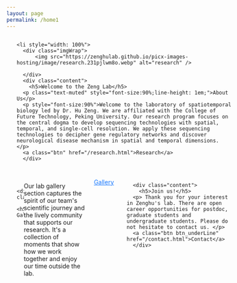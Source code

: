 ```yaml
---
layout: page
permalink: /home1
---
```


<style>
  table {
    width: 100%;
  }
  .img-cell {
    width: 25%; /* 分配25%宽度给图片 */
  }
  .img-cell img {
    width: 100%; /* 图片宽度自适应单元格 */
    height: auto;
  }
  .text-cell {
    width: 25%; /* 分配25%宽度给文字 */
  }


  .imgContainer{
         display: flex;
    width: 100%;
    flex-wrap: wrap;
    justify-content: space-between;
    }
   
    .imgContainer li{
      list-style: none;
    margin: 20px 0;
width: 49%;
    display: flex;
    }
    .imgContainer .imgWrap{
    display: flex;
    justify-content: center;
    align=-items: center;
          width: 50%;

    padding: 20px;
    }
    .imgContainer li .content{
      width: 50%;
      padding: 0px 20px;
    }
    .text .content{
      width: 100% !important;

    }
    .imgContainer li .content p {
      line-height: 30px;
    }
    .imgContainer li img{
      width: 300px;
        height: fit-content;
    }
    .imgContainer h4{
      margin: 0;
      line-height: 50px;
    }
    .btn{
          color: #fff;
              text-decoration: none;
    background-color: #1677ff;
    padding: 5px 20px;
    border-radius:5px;
    display: inline-block;
    box-shadow: 0 2px 0 rgba(5, 145, 255, 0.1);
    }
    a:hover{
      color: #fff;
    }

    .btn_underLine{
      text-decoration: underline;
      background: none;
    box-shadow: none;

      color: #1677ff;
    }
    .btn_underLine:hover{
           color: #1677ff;

    }
    h5{
      font-size: 30px;
      font-weight: 200;
      margin: 15px 0;
    }
</style>

<ul class="imgContainer">

    <li style="width: 100%">
      <div class="imgWrap">
          <img src="https://zenghulab.github.io/picx-images-hosting/image/research.231pjlwm8o.webp" alt="research" />

      </div>
      <div class="content">
        <h5>Welcome to the Zeng Lab</h5>
      <p class="text-muted" style="font-size:90%;line-height: 1em;">About Us</p>
      <p style="font-size:90%">Welcome to the laboratory of spatiotemporal biology led by Dr. Hu Zeng. We are affiliated with the College of Future Technology, Peking University. Our research program focuses on the central dogma to develop sequencing technologies with spatial, temporal, and single-cell resolution. We apply these sequencing technologies to decipher gene regulatory networks and discover neurological disease mechanism in spatial and temporal dimensions. </p>
      <a class="btn" href="/research.html">Research</a>
      </div>
  </li>

  <li class="text">
     
      <div class="content">
        <h5>Lab Gallery</h5>
 <p>Our lab gallery section captures the spirit of our team's scientific journey and the lively community that supports our research. It's a collection of moments that show how we work together and enjoy our time outside the lab.</p>
      <a class="btn btn_underLine" href="/blog.html">Gallery</a>
      </div>
  </li>

  <li class="text">

      <div class="content">
        <h5>Join us!</h5>
      <p> Thank you for your interest in Zenghu's lab. There are open career opportunities for postdoc, graduate students and undergraduate students. Please do not hesitate to contact us. </p>
      <a class="btn btn_underLine" href="/contact.html">Contact</a>
      </div>
  </li>
</ul>
